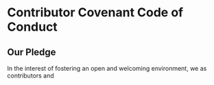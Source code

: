 # Contributor Covenant Code of Conduct

## Our Pledge

In the interest of fostering an open and welcoming environment, we as contributors and 